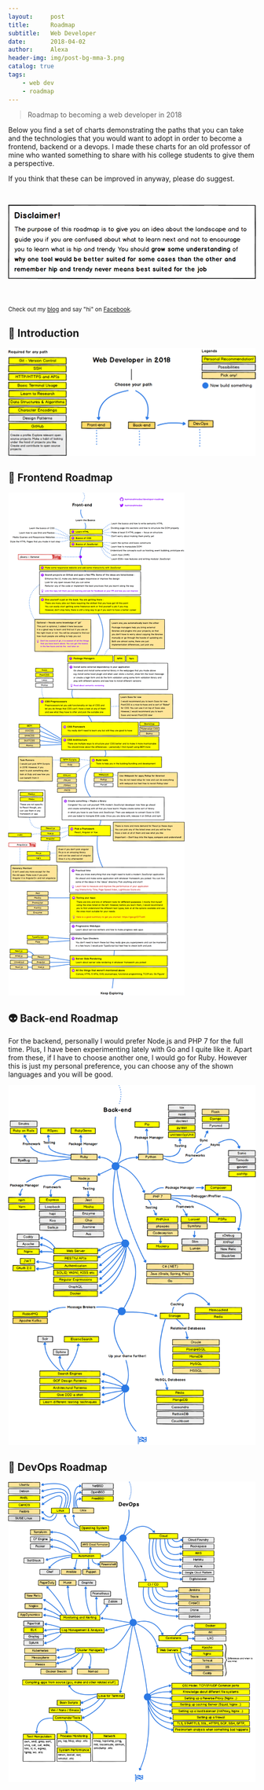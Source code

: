 ```yaml
---
layout:     post
title:      Roadmap
subtitle:   Web Developer 
date:       2018-04-02
author:     Alexa
header-img: img/post-bg-mma-3.png
catalog: true
tags:
    - web dev
    - roadmap
---
```


> Roadmap to becoming a web developer in 2018

Below you find a set of charts demonstrating the paths that you can take and the technologies that you would want to adopt in order to become a frontend, backend or a devops. I made these charts for an old professor of mine who wanted something to share with his college students to give them a perspective.

If you think that these can be improved in anyway, please do suggest.

<br>
<p align="center">
  <img src="../img/roadMapIn.png" width="750">
</p>
<br>

<sub>Check out my [blog](http://alexazhouyang.github.io) and say "hi" on [Facebook](https://twitter.com/kamranahmedse).</sub>

## 🚀 Introduction

![](../img/roadMap1.png)

## 🎨 Frontend Roadmap

![](../img/roadMap2.png)

## 👽 Back-end Roadmap

For the backend, personally I would prefer Node.js and PHP 7 for the full time. Plus, I have been experimenting lately with Go and I quite like it. Apart from these, if I have to choose another one, I would go for Ruby. However this is just my personal preference, you can choose any of the shown languages and you will be good.

![](../img/roadMap3.png)
## 👷 DevOps Roadmap

![](../img/roadMap4.png)

